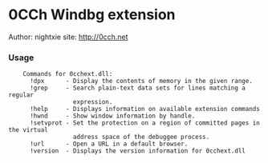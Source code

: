 0CCh Windbg extension
=======
Author: nightxie
site:   http://0cch.net

### Usage
		Commands for 0cchext.dll:
		  !dpx      - Display the contents of memory in the given range.
		  !grep     - Search plain-text data sets for lines matching a regular
					  expression.
		  !help     - Displays information on available extension commands
		  !hwnd     - Show window information by handle.
		  !setvprot - Set the protection on a region of committed pages in the virtual
					  address space of the debuggee process.
		  !url      - Open a URL in a default browser.
		  !version  - Displays the version information for 0cchext.dll

